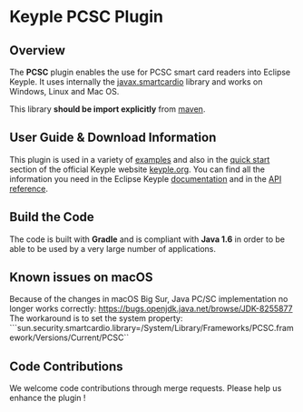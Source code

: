 # Keyple PCSC Plugin

## Overview

The **PCSC** plugin enables the use for PCSC smart card readers into Eclipse Keyple. It uses internally the [javax.smartcardio](https://docs.oracle.com/javase/7/docs/jre/api/security/smartcardio/spec/javax/smartcardio/package-summary.html) library and works on Windows, Linux and Mac OS. 

This library **should be import explicitly** from [maven](https://mvnrepository.com/artifact/org.eclipse.keyple/keyple-java-plugin-pcsc).

## User Guide & Download Information

This plugin is used in a variety of [examples](/java/example/generic/local/) and also in the [quick start](https://keyple.org/docs/build-your-first-app/java-app/) section of the official Keyple website [keyple.org](http://keyple.org). You can find all the information you need in the Eclipse Keyple [documentation](http://keyple.org/docs) and in the [API reference](https://keyple.org/docs/api-reference/).

## Build the Code

The code is built with **Gradle** and is compliant with **Java 1.6** in order to be able to be used by a very large number of applications.

## Known issues on macOS

Because of the changes in macOS Big Sur, Java PC/SC implementation no longer works correctly: https://bugs.openjdk.java.net/browse/JDK-8255877
The workaround is to set the system property: ```sun.security.smartcardio.library=/System/Library/Frameworks/PCSC.framework/Versions/Current/PCSC``

## Code Contributions

We welcome code contributions through merge requests. Please help us enhance the plugin !
